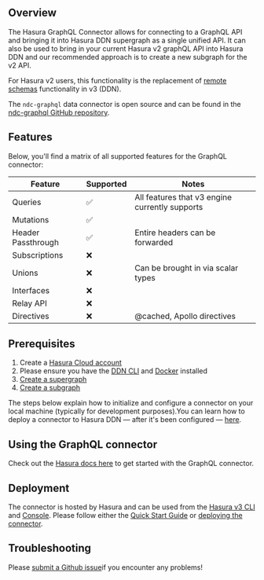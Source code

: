 ## Overview

The Hasura GraphQL Connector allows for connecting to a GraphQL API and bringing it into Hasura DDN supergraph as a
single unified API. It can also be used to bring in your current Hasura v2 graphQL API into Hasura DDN and our
recommended approach is to create a new subgraph for the v2 API.

For Hasura v2 users, this functionality is the replacement of
[remote schemas](https://hasura.io/docs/latest/remote-schemas/overview/) functionality in v3 (DDN).

The `ndc-graphql` data connector is open source and can be found in the
[ndc-graphql GitHub repository](https://github.com/hasura/ndc-graphql).

## Features

Below, you'll find a matrix of all supported features for the GraphQL connector:

| Feature                | Supported | Notes |
| ---------------------- | --------- | ----- |
| Queries                | ✅        | All features that v3 engine currently supports
| Mutations              | ✅        |
| Header Passthrough     | ✅        | Entire headers can be forwarded
| Subscriptions          | ❌        |
| Unions                 | ❌        | Can be brought in via scalar types
| Interfaces             | ❌        |
| Relay API              | ❌        |
| Directives             | ❌        | @cached, Apollo directives

## Prerequisites

1. Create a [Hasura Cloud account](https://console.hasura.io)
2. Please ensure you have the [DDN CLI](https://hasura.io/docs/3.0/cli/installation) and
   [Docker](https://docs.docker.com/engine/install/) installed
3. [Create a supergraph](https://hasura.io/docs/3.0/getting-started/init-supergraph)
4. [Create a subgraph](https://hasura.io/docs/3.0/getting-started/init-subgraph)

The steps below explain how to initialize and configure a connector on your local machine (typically for development
purposes).You can learn how to deploy a connector to Hasura DDN — after it's been configured —
[here](https://hasura.io/docs/3.0/getting-started/deployment/deploy-a-connector).

## Using the GraphQL connector

Check out the
[Hasura docs here](https://hasura.io/docs/3.0/getting-started/build/connect-to-data/connect-a-source/?db=GraphQL) to get
started with the GraphQL connector.

## Deployment

The connector is hosted by Hasura and can be used from the [Hasura v3 CLI](https://hasura.io/docs/3.0/cli/overview/) and
[Console](https://console.hasura.io). Please follow either the
[Quick Start Guide](https://hasura.io/docs/3.0/getting-started/overview/) or
[deploying the connector](https://hasura.io/docs/3.0/connectors/deployment).

## Troubleshooting

Please [submit a Github issue](https://github.com/hasura/graphql-engine/issues/new)if you encounter any problems!
